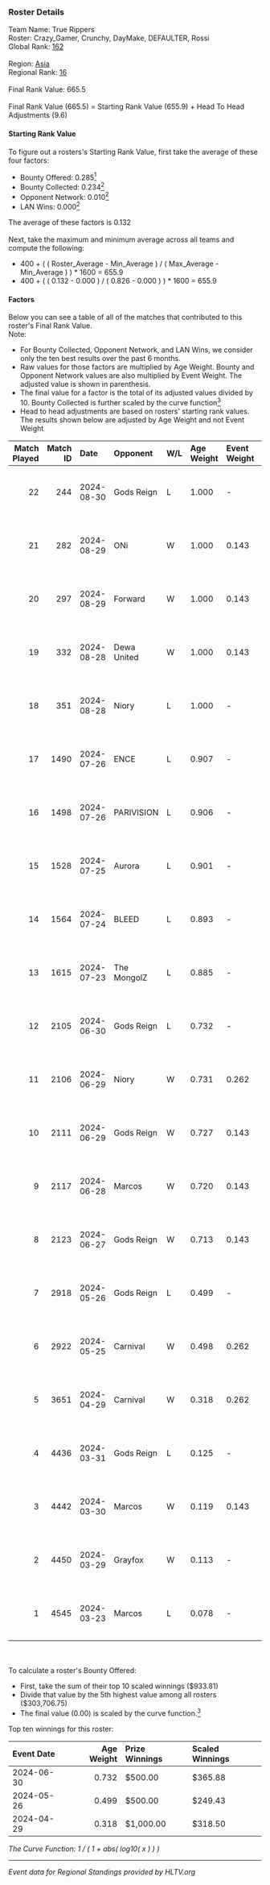 ### Roster Details<br />
Team Name: True Rippers<br />
Roster: Crazy_Gamer, Crunchy, DayMake, DEFAULTER, Rossi<br />
Global Rank: [162](../../standings_global_2024_09_08.md)<br />
<br />
Region: [Asia]( ../../standings_asia_2024_09_08.md)<br />
Regional Rank: [16]( ../../standings_asia_2024_09_08.md)<br />
<br />
Final Rank Value:  665.5<br />
<br />
Final Rank Value (665.5) = Starting Rank Value (655.9) + Head To Head Adjustments (9.6)<br />

#### Starting Rank Value<br />
To figure out a rosters's Starting Rank Value, first take the average of these four factors:<br />
- Bounty Offered: 0.285[<sup>1</sup>](#table2)
- Bounty Collected: 0.234[<sup>2</sup>](#table1)
- Opponent Network: 0.010[<sup>2</sup>](#table1)
- LAN Wins: 0.000[<sup>2</sup>](#table1)

The average of these factors is 0.132<br />
<br />
Next, take the maximum and minimum average across all teams and compute the following:<br />
- 400 + ( ( Roster_Average - Min_Average ) / ( Max_Average - Min_Average ) ) * 1600 = 655.9
- 400 + ( ( 0.132 - 0.000 ) / ( 0.826 - 0.000 ) ) * 1600 = 655.9


#### Factors<br />
Below you can see a table of all of the matches that contributed to this roster's Final Rank Value.<br />
Note:<br />

- For Bounty Collected, Opponent Network, and LAN Wins, we consider only the ten best results over the past 6 months.
- Raw values for those factors are multiplied by Age Weight. Bounty and Opponent Network values are also multiplied by Event Weight. The adjusted value is shown in parenthesis.
- The final value for a factor is the total of its adjusted values divided by 10. Bounty Collected is further scaled by the curve function[<sup>3</sup>](#curveFunction)
- Head to head adjustments are based on rosters' starting rank values. The results shown below are adjusted by Age Weight and not Event Weight
<span id="table1"></span><br />


| Match Played | Match ID | Date       | Opponent    | W/L | Age Weight | Event Weight | Bounty Collected | Opponent Network | LAN Wins  | H2H Adj. | Roster                                             |
| -: | -: | :- | :- | :- | :- | :- | :- | :- | :- | -: | :- |
|           22 |      244 | 2024-08-30 | Gods Reign  | L   | 1.000      | -            | -                | -                | -         |   -13.42 | Crazy_Gamer, Crunchy, DayMake, DEFAULTER, Rossi    |
|           21 |      282 | 2024-08-29 | ONi         | W   | 1.000      | 0.143        | 0.000 (0.000)    | 0.113 (0.016)    | 0 (0.000) |     8.57 | Crazy_Gamer, Crunchy, DayMake, DEFAULTER, Rossi    |
|           20 |      297 | 2024-08-29 | Forward     | W   | 1.000      | 0.143        | 0.000 (0.000)    | 0.038 (0.005)    | 0 (0.000) |     8.22 | Crazy_Gamer, Crunchy, DayMake, DEFAULTER, Rossi    |
|           19 |      332 | 2024-08-28 | Dewa United | W   | 1.000      | 0.143        | 0.002 (0.000)    | 0.038 (0.005)    | 0 (0.000) |     8.46 | Crazy_Gamer, Crunchy, DayMake, DEFAULTER, Rossi    |
|           18 |      351 | 2024-08-28 | Niory       | L   | 1.000      | -            | -                | -                | -         |   -22.03 | Crazy_Gamer, Crunchy, DayMake, DEFAULTER, Rossi    |
|           17 |     1490 | 2024-07-26 | ENCE        | L   | 0.907      | -            | -                | -                | -         |    -1.26 | Crazy_Gamer, DayMake, DEFAULTER, Mcg!LLzZz, Rossi  |
|           16 |     1498 | 2024-07-26 | PARIVISION  | L   | 0.906      | -            | -                | -                | -         |    -2.75 | Crazy_Gamer, DayMake, DEFAULTER, Mcg!LLzZz, Rossi  |
|           15 |     1528 | 2024-07-25 | Aurora      | L   | 0.901      | -            | -                | -                | -         |    -0.63 | Crazy_Gamer, DayMake, DEFAULTER, Mcg!LLzZz, Rossi  |
|           14 |     1564 | 2024-07-24 | BLEED       | L   | 0.893      | -            | -                | -                | -         |    -1.61 | Crazy_Gamer, DayMake, DEFAULTER, Mcg!LLzZz, Rossi  |
|           13 |     1615 | 2024-07-23 | The MongolZ | L   | 0.885      | -            | -                | -                | -         |    -0.07 | Crazy_Gamer, DayMake, DEFAULTER, Mcg!LLzZz, Rossi  |
|           12 |     2105 | 2024-06-30 | Gods Reign  | L   | 0.732      | -            | -                | -                | -         |   -11.01 | Crazy_Gamer, DayMake, DEFAULTER, Mcg!LLzZz, Rossi  |
|           11 |     2106 | 2024-06-29 | Niory       | W   | 0.731      | 0.262        | 0.000 (0.000)    | 0.113 (0.022)    | 0 (0.000) |     5.70 | Crazy_Gamer, DayMake, DEFAULTER, Mcg!LLzZz, Rossi  |
|           10 |     2111 | 2024-06-29 | Gods Reign  | W   | 0.727      | 0.143        | 0.022 (0.002)    | 0.247 (0.026)    | 0 (0.000) |    12.27 | Crazy_Gamer, DayMake, DEFAULTER, Mcg!LLzZz, Rossi  |
|            9 |     2117 | 2024-06-28 | Marcos      | W   | 0.720      | 0.143        | 0.000 (0.000)    | 0.027 (0.003)    | 0 (0.000) |     6.07 | Crazy_Gamer, DayMake, DEFAULTER, Mcg!LLzZz, Rossi  |
|            8 |     2123 | 2024-06-27 | Gods Reign  | W   | 0.713      | 0.143        | 0.022 (0.002)    | 0.247 (0.025)    | 0 (0.000) |    12.68 | Crazy_Gamer, DayMake, DEFAULTER, Mcg!LLzZz, Rossi  |
|            7 |     2918 | 2024-05-26 | Gods Reign  | L   | 0.499      | -            | -                | -                | -         |    -6.87 | Crazy_Gamer, DayMake, DEFAULTER, Mcg!LLzZz, Rossi  |
|            6 |     2922 | 2024-05-25 | Carnival    | W   | 0.498      | 0.262        | 0.002 (0.000)    | 0.000 (0.000)    | 0 (0.000) |     5.04 | Crazy_Gamer, DayMake, DEFAULTER, Mcg!LLzZz, Rossi  |
|            5 |     3651 | 2024-04-29 | Carnival    | W   | 0.318      | 0.262        | 0.002 (0.000)    | 0.000 (0.000)    | 0 (0.000) |     3.33 | Crazy_Gamer, DEFAULTER, Gh0sTTTT, Mcg!LLzZz, Rossi |
|            4 |     4436 | 2024-03-31 | Gods Reign  | L   | 0.125      | -            | -                | -                | -         |    -1.74 | Crazy_Gamer, DEFAULTER, Gh0sTTTT, Mcg!LLzZz, Rossi |
|            3 |     4442 | 2024-03-30 | Marcos      | W   | 0.119      | 0.143        | 0.000 (0.000)    | 0.003 (0.000)    | 0 (0.000) |     1.47 | Crazy_Gamer, DEFAULTER, Gh0sTTTT, Mcg!LLzZz, Rossi |
|            2 |     4450 | 2024-03-29 | Grayfox     | W   | 0.113      | -            | -                | -                | -         |     0.69 | Crazy_Gamer, DEFAULTER, Gh0sTTTT, Mcg!LLzZz, Rossi |
|            1 |     4545 | 2024-03-23 | Marcos      | L   | 0.078      | -            | -                | -                | -         |    -1.49 | Anasasis, Crazy_Gamer, DEFAULTER, Mcg!LLzZz, Rossi |

<br />
<span id="table2"></span><br />
To calculate a roster's Bounty Offered:<br />

- First, take the sum of their top 10 scaled winnings ($933.81)
- Divide that value by the 5th highest value among all rosters ($303,706.75)
- The final value (0.00) is scaled by the curve function.[<sup>3</sup>](#curveFunction)

Top ten winnings for this roster:<br />

| Event Date | Age Weight | Prize Winnings | Scaled Winnings |
| :- | -: | :- | :- |
| 2024-06-30 |      0.732 | $500.00        | $365.88         |
| 2024-05-26 |      0.499 | $500.00        | $249.43         |
| 2024-04-29 |      0.318 | $1,000.00      | $318.50         |


<span id="curveFunction"></span>_The Curve Function: 1 / ( 1 + abs( log10( x ) ) )_<br />

---
_Event data for Regional Standings provided by HLTV.org_<br />
